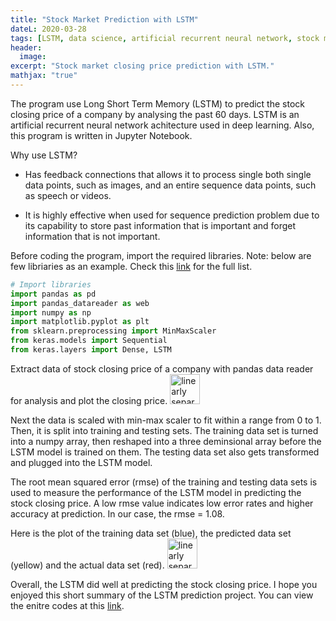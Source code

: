 ```yaml
---
title: "Stock Market Prediction with LSTM"
dateL: 2020-03-28
tags: [LSTM, data science, artificial recurrent neural network, stock market prediction, closing price prediction, Jupyter Notebook]
header:
  image: 
excerpt: "Stock market closing price prediction with LSTM."
mathjax: "true"
---
```

The program use Long Short Term Memory (LSTM) to predict the stock closing price of a company by analysing the past 60 days. LSTM is an artificial recurrent neural network achitecture used in deep learning. Also, this program is written in Jupyter Notebook.

Why use LSTM?
* Has feedback connections that allows it to process single both single data points, such as images, and an entire sequence data points, such as speech or videos.
+ It is highly effective when used for sequence prediction problem due to its capability to store past information that is important and forget information that is not important.

Before coding the program, import the required libraries.
Note: below are few libriaries as an example. Check this [link](https://github.com/youavang/LSTM-Closing-Stock-Price-Prediction/blob/master/LSTM%20Closing%20Stock%20Price%20Prediction.ipynb) for the full list.

```python
# Import libraries
import pandas as pd
import pandas_datareader as web
import numpy as np
import matplotlib.pyplot as plt
from sklearn.preprocessing import MinMaxScaler
from keras.models import Sequential
from keras.layers import Dense, LSTM
```
Extract data of stock closing price of a company with pandas data reader for analysis and plot the closing price.
<img src="{{ site.url }}{{ site.baseurl }}/images/stock/stock.png" alt="linearly separable data" height="48">

Next the data is scaled with min-max scaler to fit within a range from 0 to 1. Then, it is split into training and testing sets. The training data set is turned into a numpy array, then reshaped into a three deminsional array before the LSTM model is trained on them. The testing data set also gets transformed and plugged into the LSTM model.

The root mean squared error (rmse) of the training and testing data sets is used to measure the performance of the LSTM model in predicting the stock closing price. A low rmse value indicates low error rates and higher accuracy at prediction. In our case, the rmse = 1.08.

Here is the plot of the training data set (blue), the predicted data set (yellow) and the actual data set (red).
<img src="{{ site.url }}{{ site.baseurl }}/images/stock/stockpredict.png" alt="linearly separable data" height="48">

Overall, the LSTM did well at predicting the stock closing price. I hope you enjoyed this short summary of the LSTM prediction project. You can view the enitre codes at this [link](https://github.com/youavang/LSTM-Closing-Stock-Price-Prediction/blob/master/LSTM%20Closing%20Stock%20Price%20Prediction.ipynb).
